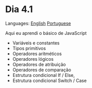 # Dia 4.1

Languages: [English](https://github.com/mayusatori/trybe-exercises/blob/main/exercises/B4/4.1/README.en.md#day-41) [Portuguese](https://github.com/mayusatori/trybe-exercises/tree/main/exercises/B4/4.1#dia-41)

Aqui eu aprendi o básico de JavaScript

- Variáveis e constantes
- Tipos primitivos
- Operadores aritméticos
- Operadores lógicos
- Operadores de atribuição
- Operadores de comparação
- Estrutura condicional If / Else,
- Estrutura condicional Switch / Case
